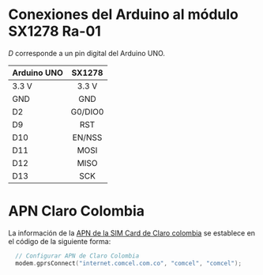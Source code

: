 # Conexiones del Arduino al módulo SX1278 Ra-01

*D* corresponde a un pin digital del Arduino UNO.

| Arduino UNO| SX1278   |
|:-----------|:--------:|
| 3.3 V      | 3.3 V    |
| GND        | GND      |
| D2         | G0/DIO0  |
| D9         | RST      |
| D10        | EN/NSS   |
| D11        | MOSI     |
| D12        | MISO     |
| D13        | SCK      |

# APN Claro Colombia

La información de la [APN de la SIM Card de Claro colombia](https://selectra.com.co/empresas/claro/celulares/apn) se establece en el código de la siguiente forma:

```C++
  // Configurar APN de Claro Colombia
  modem.gprsConnect("internet.comcel.com.co", "comcel", "comcel");
```
